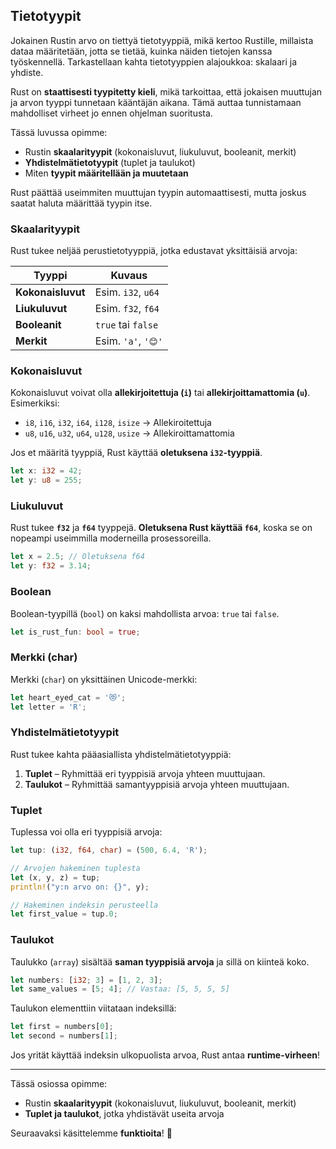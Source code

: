 ## Tietotyypit

Jokainen Rustin arvo on tiettyä tietotyyppiä, mikä kertoo Rustille, millaista dataa määritetään, jotta se tietää, kuinka näiden tietojen kanssa työskennellä. Tarkastellaan kahta tietotyyppien alajoukkoa: skalaari ja yhdiste.

Rust on **staattisesti tyypitetty kieli**, mikä tarkoittaa, että jokaisen muuttujan ja arvon tyyppi tunnetaan kääntäjän aikana. Tämä auttaa tunnistamaan mahdolliset virheet jo ennen ohjelman suoritusta.

Tässä luvussa opimme:

- Rustin **skaalarityypit** (kokonaisluvut, liukuluvut, booleanit, merkit)
- **Yhdistelmätietotyypit** (tuplet ja taulukot)
- Miten **tyypit määritellään ja muutetaan**

Rust päättää useimmiten muuttujan tyypin automaattisesti, mutta joskus saatat haluta määrittää tyypin itse.

### Skaalarityypit

Rust tukee neljää perustietotyyppiä, jotka edustavat yksittäisiä arvoja:

| Tyyppi       | Kuvaus |
|-------------|------------|
| **Kokonaisluvut** | Esim. `i32`, `u64` |
| **Liukuluvut** | Esim. `f32`, `f64` |
| **Booleanit** | `true` tai `false` |
| **Merkit** | Esim. `'a'`, `'😊'` |

### Kokonaisluvut

Kokonaisluvut voivat olla **allekirjoitettuja (`i`)** tai **allekirjoittamattomia (`u`)**. Esimerkiksi:

- `i8`, `i16`, `i32`, `i64`, `i128`, `isize` → Allekiroitettuja
- `u8`, `u16`, `u32`, `u64`, `u128`, `usize` → Allekiroittamattomia

Jos et määritä tyyppiä, Rust käyttää **oletuksena `i32`-tyyppiä**.

```rust
let x: i32 = 42;
let y: u8 = 255;
```

### Liukuluvut

Rust tukee **`f32`** ja **`f64`** tyyppejä. **Oletuksena Rust käyttää `f64`**, koska se on nopeampi useimmilla moderneilla prosessoreilla.

```rust
let x = 2.5; // Oletuksena f64
let y: f32 = 3.14;
```

### Boolean

Boolean-tyypillä (`bool`) on kaksi mahdollista arvoa: `true` tai `false`.

```rust
let is_rust_fun: bool = true;
```

### Merkki (char)

Merkki (`char`) on yksittäinen Unicode-merkki:

```rust
let heart_eyed_cat = '😻';
let letter = 'R';
```

### Yhdistelmätietotyypit

Rust tukee kahta pääasiallista yhdistelmätietotyyppiä:

1. **Tuplet** – Ryhmittää eri tyyppisiä arvoja yhteen muuttujaan.
2. **Taulukot** – Ryhmittää samantyyppisiä arvoja yhteen muuttujaan.

### Tuplet

Tuplessa voi olla eri tyyppisiä arvoja:

```rust
let tup: (i32, f64, char) = (500, 6.4, 'R');

// Arvojen hakeminen tuplesta
let (x, y, z) = tup;
println!("y:n arvo on: {}", y);

// Hakeminen indeksin perusteella
let first_value = tup.0;
```

### Taulukot

Taulukko (`array`) sisältää **saman tyyppisiä arvoja** ja sillä on kiinteä koko.

```rust
let numbers: [i32; 3] = [1, 2, 3];
let same_values = [5; 4]; // Vastaa: [5, 5, 5, 5]
```

Taulukon elementtiin viitataan indeksillä:

```rust
let first = numbers[0];
let second = numbers[1];
```

Jos yrität käyttää indeksin ulkopuolista arvoa, Rust antaa **runtime-virheen**!

---

Tässä osiossa opimme:

- Rustin **skaalarityypit** (kokonaisluvut, liukuluvut, booleanit, merkit)
- **Tuplet ja taulukot**, jotka yhdistävät useita arvoja

Seuraavaksi käsittelemme **funktioita**! 🚀
